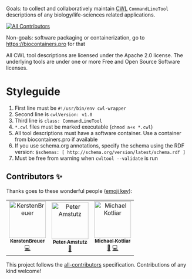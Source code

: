 Goals: to collect and collaboratively maintain [CWL](https://www.commonwl.org) `CommandLineTool` descriptions of any biology/life-sciences related applications.

[![All Contributors](https://img.shields.io/badge/all_contributors-3-orange.svg?style=flat-square)](#contributors)

Non-goals: software packaging or containerization, go to https://biocontainers.pro for that

All CWL tool descriptions are licensed under the Apache 2.0 license.
The underlying tools are under one or more Free and Open Source Software licenses.


# Styleguide

1. First line must be `#!/usr/bin/env cwl-wrapper`
1. Second line is `cwlVersion: v1.0`
1. Third line is `class: CommandLineTool`
1. `*.cwl` files must be marked executable (`chmod a+x *.cwl`)
1. All tool descriptions must have a software container. Use a container from biocontainers.pro if available
1. If you use schema.org annotations, specify the schema using the RDF version: `$schemas: [ http://schema.org/version/latest/schema.rdf ]`
1. Must be free from warning when `cwltool --validate` is run

## Contributors ✨

Thanks goes to these wonderful people ([emoji key](https://allcontributors.org/docs/en/emoji-key)):

<!-- ALL-CONTRIBUTORS-LIST:START - Do not remove or modify this section -->
<!-- prettier-ignore -->
<table>
  <tr>
    <td align="center"><a href="https://github.com/KerstenBreuer"><img src="https://avatars3.githubusercontent.com/u/28008309?v=4" width="100px;" alt="KerstenBreuer"/><br /><sub><b>KerstenBreuer</b></sub></a><br /><a href="https://github.com/common-workflow-library/bio-cwl-tools/commits?author=KerstenBreuer" title="Code">💻</a></td>
    <td align="center"><a href="https://github.com/tetron"><img src="https://avatars3.githubusercontent.com/u/1316612?v=4" width="100px;" alt="Peter Amstutz"/><br /><sub><b>Peter Amstutz</b></sub></a><br /><a href="#ideas-tetron" title="Ideas, Planning, & Feedback">🤔</a></td>
    <td align="center"><a href="https://github.com/michael-kotliar"><img src="https://avatars1.githubusercontent.com/u/19493721?v=4" width="100px;" alt="Michael Kotliar"/><br /><sub><b>Michael Kotliar</b></sub></a><br /><a href="#ideas-michael-kotliar" title="Ideas, Planning, & Feedback">🤔</a> <a href="https://github.com/common-workflow-library/bio-cwl-tools/commits?author=michael-kotliar" title="Code">💻</a></td>
  </tr>
</table>

<!-- ALL-CONTRIBUTORS-LIST:END -->

This project follows the [all-contributors](https://github.com/all-contributors/all-contributors) specification. Contributions of any kind welcome!
